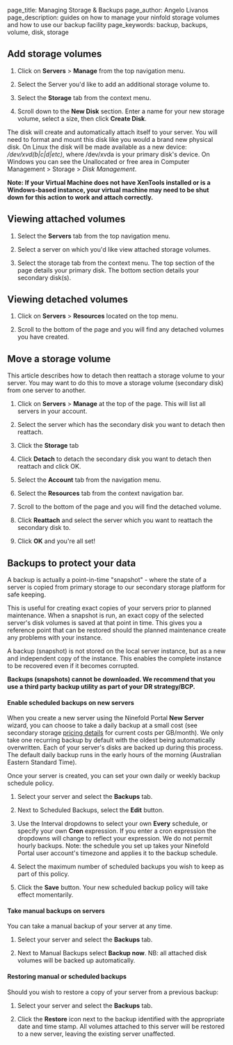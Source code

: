 page_title:      Managing Storage & Backups
page_author:      Angelo Livanos 
page_description: guides on how to manage your ninfold storage volumes and how to use our backup facility
page_keywords:    backup, backups, volume, disk, storage

## Add storage volumes

1. Click on __Servers__ > __Manage__ from the top navigation menu.

2. Select the Server you'd like to add an additional storage volume to.

3. Select the __Storage__ tab from the context menu.

4. Scroll down to the __New Disk__ section. Enter a name for your new storage volume, select a size, then click __Create Disk__. 

The disk will create and automatically attach itself to your server. You will need to format and mount this disk like you would a brand new physical disk. On Linux the disk will be made available as a new device: _/dev/xvd(b|c|d|etc)_, where /dev/xvda is your primary disk's device. On Windows you can see the Unallocated or free area in Computer Management > Storage > _Disk Management_.

__Note:  If your Virtual Machine does not have XenTools installed or is a Windows-based instance, your virtual machine may need to be shut down for this action to work and attach correctly.__

## Viewing attached volumes

1. Select the __Servers__ tab from the top navigation menu.

2. Select a server on which you'd like view attached storage volumes.

3. Select the storage tab from the context menu. The top section of the page details your primary disk. The bottom section details your secondary disk(s).

## Viewing detached volumes

1. Click on __Servers__ > __Resources__ located on the top menu.

2. Scroll to the bottom of the page and you will find any detached volumes you have created.

## Move a storage volume

This article describes how to detach then reattach a storage volume to your server. You may want to do this to move a storage volume (secondary disk) from one server to another. 

1. Click on __Servers__ > __Manage__ at the top of the page. This will list all servers in your account.

2. Select the server which has the secondary disk you want to detach then reattach.

3. Click the __Storage__ tab

4. Click __Detach__ to detach the secondary disk you want to detach then reattach and click OK.

5. Select the __Account__ tab from the navigation menu.

6. Select the __Resources__ tab from the context navigation bar.

7. Scroll to the bottom of the page and you will find the detached volume.

8. Click __Reattach__ and select the server which you want to reattach the secondary disk to. 

9. Click __OK__ and you're all set!



## Backups to protect your data

A backup is actually a point-in-time "snapshot" - where the state of a server is copied from primary storage to our secondary storage platform for safe keeping.

This is useful for creating exact copies of your servers prior to planned maintenance. When a snapshot is run, an exact copy of the selected server's disk volumes is saved at that point in time. This gives you a reference point that can be restored should the planned maintenance create any problems with your instance.

A backup (snapshot) is not stored on the local server instance, but as a new and independent copy of the instance. This enables the complete instance to be recovered even if it becomes corrupted.

__Backups (snapshots) cannot be downloaded. We recommend that you use a third party backup utility as part of your DR strategy/BCP.__

#### Enable scheduled backups on new servers

When you create a new server using the Ninefold Portal __New Server__ wizard, you can choose to take a daily backup at a small cost (see secondary storage [pricing details](https://ninefold.com/pricing-detail/#storage) for current costs per GB/month). We only take one recurring backup by default with the oldest being automatically overwritten. Each of your server's disks are backed up during this process. The default daily backup runs in the early hours of the morning (Australian Eastern Standard Time).

Once your server is created, you can set your own daily or weekly backup schedule policy.

1. Select your server and select the __Backups__ tab.

2. Next to Scheduled Backups, select the __Edit__ button.

3. Use the Interval dropdowns to select your own __Every__ schedule, or specify your own __Cron__ expression. If you enter a cron expression the dropdowns will change to reflect your expression. We do not permit hourly backups. Note: the schedule you set up takes your Ninefold Portal user account's timezone and applies it to the backup schedule.

4. Select the maximum number of scheduled backups you wish to keep as part of this policy.

5. Click the __Save__ button. Your new scheduled backup policy will take effect momentarily.

#### Take manual backups on servers

You can take a manual backup of your server at any time.

1. Select your server and select the __Backups__ tab.

2. Next to Manual Backups select __Backup now__. NB: all attached disk volumes will be backed up automatically.

#### Restoring manual or scheduled backups

Should you wish to restore a copy of your server from a previous backup:

1. Select your server and select the __Backups__ tab.

2. Click the __Restore__ icon next to the backup identified with the appropriate date and time stamp. All volumes attached to this server will be restored to a new server, leaving the existing server unaffected.